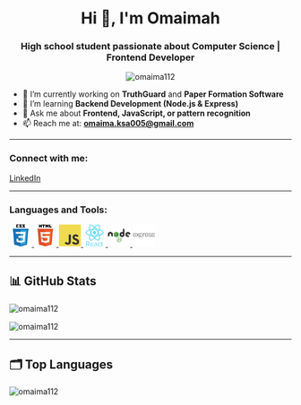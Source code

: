 <h1 align="center">Hi 👋, I'm Omaimah</h1>
<h3 align="center">High school student passionate about Computer Science | Frontend Developer</h3>

<p align="center">
  <img src="https://komarev.com/ghpvc/?username=omaima112&label=Profile%20views&color=0e75b6&style=flat" alt="omaima112" />
</p>

- 🔭 I’m currently working on **TruthGuard** and **Paper Formation Software**
- 🌱 I’m learning **Backend Development (Node.js & Express)**
- 💬 Ask me about **Frontend, JavaScript, or pattern recognition**
- 📫 Reach me at: **omaima.ksa005@gmail.com**

---

<h3 align="left">Connect with me:</h3>
<p align="left">
  <a href="https://www.linkedin.com/in/omaimah-mushtaq-a1b185379" target="_blank">LinkedIn</a>
</p>

---

<h3 align="left">Languages and Tools:</h3>
<p align="left">
  <a href="https://www.w3schools.com/css/" target="_blank" rel="noreferrer">
    <img src="https://raw.githubusercontent.com/devicons/devicon/master/icons/css3/css3-original-wordmark.svg" alt="CSS3" width="40" height="40"/>
  </a>
  <a href="https://www.w3schools.com/html/" target="_blank" rel="noreferrer">
    <img src="https://raw.githubusercontent.com/devicons/devicon/master/icons/html5/html5-original-wordmark.svg" alt="HTML5" width="40" height="40"/>
  </a>
  <a href="https://developer.mozilla.org/en-US/docs/Web/JavaScript" target="_blank" rel="noreferrer">
    <img src="https://raw.githubusercontent.com/devicons/devicon/master/icons/javascript/javascript-original.svg" alt="JavaScript" width="40" height="40"/>
  </a>
  <a href="https://reactjs.org/" target="_blank" rel="noreferrer">
    <img src="https://raw.githubusercontent.com/devicons/devicon/master/icons/react/react-original-wordmark.svg" alt="React" width="40" height="40"/>
  </a>
  <a href="https://nodejs.org/" target="_blank" rel="noreferrer">
    <img src="https://raw.githubusercontent.com/devicons/devicon/master/icons/nodejs/nodejs-original-wordmark.svg" alt="Node.js" width="40" height="40"/>
  </a>
  <a href="https://expressjs.com" target="_blank" rel="noreferrer">
    <img src="https://raw.githubusercontent.com/devicons/devicon/master/icons/express/express-original-wordmark.svg" alt="Express" width="40" height="40"/>
  </a>
</p>

---

<h2 align="left">📊 GitHub Stats</h2>

<p>
  <img align="center" src="https://github-readme-stats.vercel.app/api?username=omaima112&show_icons=true&locale=en" alt="omaima112" />
</p>
<p>
  <img align="center" src="https://github-readme-streak-stats.herokuapp.com/?user=omaima112&" alt="omaima112" />
</p>

---

<h2 align="left">🗂️ Top Languages</h2>

<p>
  <img align="center" src="https://github-readme-stats.vercel.app/api/top-langs?username=omaima112&show_icons=true&locale=en&layout=compact" alt="omaima112" />
</p>
